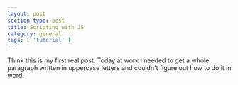 ```yaml
---
layout: post
section-type: post
title: Scripting with JS
category: general
tags: [ 'tutorial' ]
---
```


Think this is my first real post. Today at work i needed to get a whole paragraph written in uppercase letters and couldn't figure out how to do it in word.

